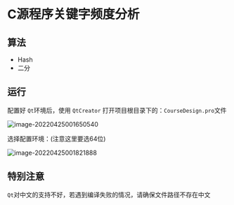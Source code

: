 # C源程序关键字频度分析

## 算法

* Hash
* 二分

## 运行

配置好 `Qt`环境后，使用 `QtCreator` 打开项目根目录下的：`CourseDesign.pro`文件

![image-20220425001650540](https://gitee.com/nanjingblue/typora-table/raw/master/img/202204250016631.png)

选择配置环境：(注意这里要选64位)

![image-20220425001821888](https://gitee.com/nanjingblue/typora-table/raw/master/img/202204250018934.png)

## 特别注意

`Qt`对中文的支持不好，若遇到编译失败的情况，请确保文件路径不存在中文
